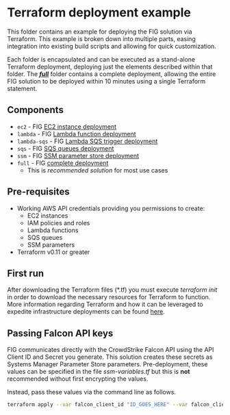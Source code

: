# Terraform deployment example
This folder contains an example for deploying the FIG solution via Terraform.
This example is broken down into multiple parts, easing integration into existing
build scripts and allowing for quick customization.

Each folder is encapsulated and can be executed as a stand-alone Terraform deployment,
deploying just the elements described within that folder. The __*[full](full)*__ folder 
contains a complete deployment, allowing the entire FIG solution to be deployed within 
10 minutes using a single Terraform statement.

## Components
+ `ec2` - FIG [EC2 instance deployment](ec2)
+ `lambda` - FIG [Lambda function deployment](lambda)
+ `lambda-sqs` - FIG [Lambda SQS trigger deployment](lambda-sqs)
+ `sqs` - FIG [SQS queues deployment](sqs)
+ `ssm` - FIG [SSM parameter store deployment](ssm)
+ `full` - FIG [complete deployment](full)  
    - This is _recommended solution_ for most use cases

## Pre-requisites
+ Working AWS API credentials providing you permissions to create:
    - EC2 instances
    - IAM policies and roles
    - Lambda functions
    - SQS queues
    - SSM parameters
+ Terraform v0.11 or greater

## First run
After downloading the Terraform files (*.tf) you must execute _terraform init_ in order to download the necessary resources for Terraform to function. More information regarding Terraform and how it can be leveraged to expedite infrastructure deployments can be found [here](https://learn.hashicorp.com/tutorials/terraform/aws-build?in=terraform/aws-get-started).

## Passing Falcon API keys
FIG communicates directly with the CrowdStrike Falcon API using the API Client ID and Secret you generate. This solution creates these secrets as Systems Manager Parameter Store parameters. Pre-deployment, these values can be specified in the file _ssm-variables.tf_ but this is **not** recommended without first encrypting the values. 

Instead, pass these values via the command line as follows.

```bash
terraform apply --var falcon_client_id "ID_GOES_HERE" --var falcon_client_secret "SECRET_GOES_HERE"
